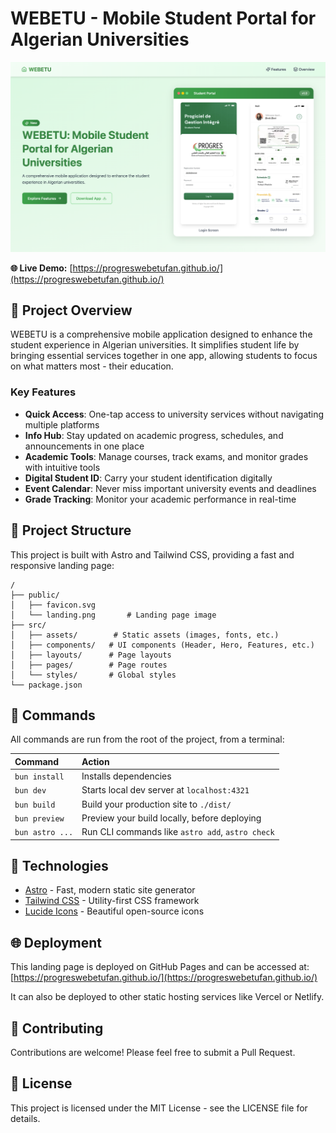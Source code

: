 # WEBETU - Mobile Student Portal for Algerian Universities

![WEBETU App](public/landing.png)

**🌐 Live Demo:** [https://progreswebetufan.github.io/](https://progreswebetufan.github.io/)

## 📱 Project Overview

WEBETU is a comprehensive mobile application designed to enhance the student experience in Algerian universities. It simplifies student life by bringing essential services together in one app, allowing students to focus on what matters most - their education.

### Key Features

- **Quick Access**: One-tap access to university services without navigating multiple platforms
- **Info Hub**: Stay updated on academic progress, schedules, and announcements in one place
- **Academic Tools**: Manage courses, track exams, and monitor grades with intuitive tools
- **Digital Student ID**: Carry your student identification digitally
- **Event Calendar**: Never miss important university events and deadlines
- **Grade Tracking**: Monitor your academic performance in real-time

## 🚀 Project Structure

This project is built with Astro and Tailwind CSS, providing a fast and responsive landing page:

```text
/
├── public/
│   ├── favicon.svg
│   └── landing.png       # Landing page image
├── src/
│   ├── assets/        # Static assets (images, fonts, etc.)
│   ├── components/   # UI components (Header, Hero, Features, etc.)
│   ├── layouts/      # Page layouts
│   ├── pages/        # Page routes
│   └── styles/       # Global styles
└── package.json
```

## 🧞 Commands

All commands are run from the root of the project, from a terminal:

| Command         | Action                                           |
| :-------------- | :----------------------------------------------- |
| `bun install`   | Installs dependencies                            |
| `bun dev`       | Starts local dev server at `localhost:4321`      |
| `bun build`     | Build your production site to `./dist/`          |
| `bun preview`   | Preview your build locally, before deploying     |
| `bun astro ...` | Run CLI commands like `astro add`, `astro check` |

## 🔧 Technologies

- [Astro](https://astro.build/) - Fast, modern static site generator
- [Tailwind CSS](https://tailwindcss.com/) - Utility-first CSS framework
- [Lucide Icons](https://lucide.dev/) - Beautiful open-source icons

## 🌐 Deployment

This landing page is deployed on GitHub Pages and can be accessed at: [https://progreswebetufan.github.io/](https://progreswebetufan.github.io/)

It can also be deployed to other static hosting services like Vercel or Netlify.

## 👥 Contributing

Contributions are welcome! Please feel free to submit a Pull Request.

## 📄 License

This project is licensed under the MIT License - see the LICENSE file for details.
